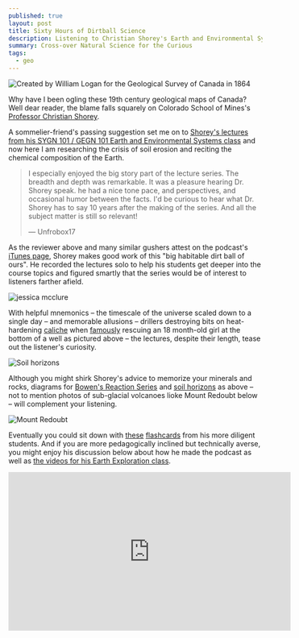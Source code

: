 ```yaml
---
published: true
layout: post
title: Sixty Hours of Dirtball Science
description: Listening to Christian Shorey's Earth and Environmental Systems Lectures
summary: Cross-over Natural Science for the Curious
tags:
  - geo
---
```

![Created by William Logan for the Geological Survey of Canada in 1864](https://tce-live2.s3.amazonaws.com/media/media/2bebe9b8-7dbd-4569-9cc1-fb24d96fa6de.jpg)

Why have I been ogling these 19th century geological maps of Canada?  Well dear reader, the blame falls squarely on Colorado School of Mines's [Professor Christian Shorey](https://geology.mines.edu/project/shorey-christian/).

A sommelier-friend's passing suggestion set me on to [Shorey's lectures from his SYGN 101 / GEGN 101 Earth and Environmental Systems class](https://geology.mines.edu/sygn101-podcasts/) and now here I am researching the crisis of soil erosion and reciting the chemical composition of the Earth.

> I especially enjoyed the big story part of the lecture series. The breadth and depth was remarkable. It was a pleasure hearing Dr. Shorey speak. he had a nice tone pace, and perspectives, and occasional humor between the facts. I'd be curious to hear what Dr. Shorey has to say 10 years after the making of the series. And all the subject matter is still so relevant!
>
>— Unfrobox17

As the reviewer above and many similar gushers attest on the podcast's [iTunes page](https://itunes.apple.com/us/itunes-u/earth-environmental-science/id439365947), Shorey makes good work of this "big habitable dirt ball of ours".  He recorded the lectures solo to help his students get deeper into the course topics and figured smartly that the series would be of interest to listeners farther afield.

![jessica mcclure](https://spacecoastdaily.com/wp-content/uploads/2015/10/well-rescue-564x311.png)

With helpful mnemonics  – the timescale of the universe scaled down to a single day – and memorable allusions – drillers destroying bits on heat-hardening [caliche](https://en.wikipedia.org/wiki/Caliche) when [famously](https://en.wikipedia.org/wiki/Rescue_of_Jessica_McClure) rescuing an 18 month-old girl at the bottom of a well as pictured above – the lectures, despite their length, tease out the listener's curiosity.

![Soil horizons](https://upload.wikimedia.org/wikipedia/commons/thumb/9/95/Soil_profile.png/1024px-Soil_profile.png)

Although you might shirk Shorey's advice to memorize your minerals and rocks, diagrams for [Bowen's Reaction Series](https://en.wikipedia.org/wiki/Bowen%27s_reaction_series) and [soil horizons](https://en.wikipedia.org/wiki/Soil_horizon) as above – not to mention photos of sub-glacial volcanoes lioke Mount Redoubt below – will complement your listening.

![Mount Redoubt](https://upload.wikimedia.org/wikipedia/commons/thumb/6/65/Mt_Redoubt_2009-03-21_1237756418_ak231.JPG/1920px-Mt_Redoubt_2009-03-21_1237756418_ak231.JPG)

Eventually you could sit down with [these](https://quizlet.com/70275283/colorado-school-of-mines-shorey-earth-test-1-flash-cards/) [flashcards](https://quizlet.com/206124880/gegn-101-exam-1-flash-cards/) from his more diligent students.  And if you are more pedagogically inclined but technically averse, you might enjoy his discussion below about how he made the podcast as well as [the videos for his Earth Exploration class](https://podcasts.apple.com/us/podcast/earth-explorations/id439366320).

<iframe width="560" height="315" src="https://www.youtube.com/embed/JCYWLmsACKs" frameborder="0" allow="accelerometer; autoplay; encrypted-media; gyroscope; picture-in-picture" allowfullscreen></iframe>
